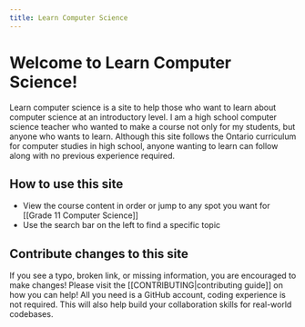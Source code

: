 ```yaml
---
title: Learn Computer Science
---
```


# Welcome to Learn Computer Science!
Learn computer science is a site to help those who want to learn about computer science at an introductory level. I am a high school computer science teacher who wanted to make a course not only for my students, but anyone who wants to learn. Although this site follows the Ontario curriculum for computer studies in high school, anyone wanting to learn can follow along with no previous experience required.

## How to use this site
- View the course content in order or jump to any spot you want for [[Grade 11 Computer Science]]
- Use the search bar on the left to find a specific topic
## Contribute changes to this site
If you see a typo, broken link, or missing information, you are encouraged to make changes! Please visit the [[CONTRIBUTING|contributing guide]] on how you can help! All you need is a GitHub account, coding experience is not required. This will also help build your collaboration skills for real-world codebases.